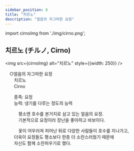 ```yaml
---
sidebar_position: 6
title: "치르노"
description: "얼음의 자그마한 요정"
---
```


import cirnoImg from './img/cirno.png';

## 치르노 (チルノ, Cirno)

<img src={cirnoImg} alt="치르노" style={{width: 250}} />

　○얼음의 자그마한 요정  
　　치르노  
　　Cirno  

　　종족: 요정  
　　능력: 냉기를 다루는 정도의 능력  

　　　평소엔 호수를 본거지로 삼고 있는 얼음의 요정.  
　　　기본적으로 요정이라 장난을 좋아하고 바보이다.  

　　　꽃이 어우러져 피어난 뒤로 다양한 사람들이 호수를 지나가고,  
　　더욱이 요정들도 평소보다 한층 더 소란스러웠기 때문에  
　　자신도 함께 소란피우기로 했다.  
